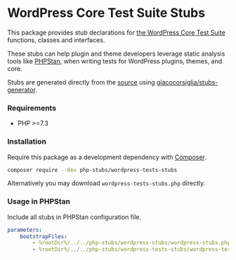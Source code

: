 # WordPress Core Test Suite Stubs

This package provides stub declarations for [the WordPress Core Test Suite](https://make.wordpress.org/core/handbook/testing/automated-testing/phpunit/) functions, classes and interfaces.

These stubs can help plugin and theme developers leverage static analysis tools like [PHPStan](https://github.com/phpstan/phpstan), when writing tests for WordPress plugins, themes, and core.

Stubs are generated directly from the [source](https://github.com/wordpress/wordpress-develop) using [giacocorsiglia/stubs-generator](https://github.com/GiacoCorsiglia/php-stubs-generator).

### Requirements

- PHP >=7.3

### Installation

Require this package as a development dependency with [Composer](https://getcomposer.org).

```bash
composer require --dev php-stubs/wordpress-tests-stubs
```

Alternatively you may download `wordpress-tests-stubs.php` directly.

### Usage in PHPStan

Include all stubs in PHPStan configuration file.

```yaml
parameters:
    bootstrapFiles:
        - %rootDir%/../../php-stubs/wordpress-stubs/wordpress-stubs.php
        - %rootDir%/../../php-stubs/wordpress-tests-stubs/wordpress-tests-stubs.php
```
